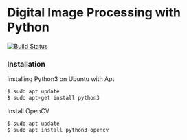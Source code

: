 # Digital Image Processing with Python

[![Build Status](https://travis-ci.org/Saikat-S/digital-image-processing-with-python)](https://travis-ci.org/Saikat-S/digital-image-processing-with-python)



### Installation

Installing Python3 on Ubuntu with Apt

```sh
$ sudo apt update
$ sudo apt-get install python3
```

Install OpenCV

```sh
$ sudo apt update
$ sudo apt install python3-opencv
```



